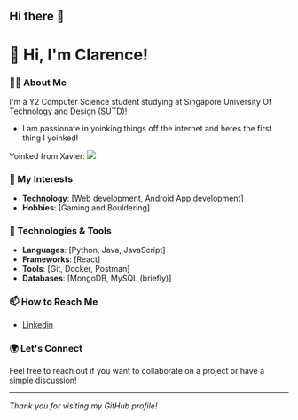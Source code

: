 ## Hi there 👋

# 👋 Hi, I'm Clarence!

### 🧑‍💻 About Me
I'm a Y2 Computer Science student studying at Singapore University Of Technology and Design (SUTD)! 
- I am passionate in yoinking things off the internet and heres the first thing I yoinked!

Yoinked from Xavier: 
<img src="https://i.giphy.com/media/v1.Y2lkPTc5MGI3NjExYXV3Y3ZpNXJ6Z21kcmxkc2Z5bG4ydG82eWhlbXM2bjduZ2dncTcwaSZlcD12MV9pbnRlcm5hbF9naWZfYnlfaWQmY3Q9Zw/UhqGUr4rtzddELmKrO/giphy.gif">


### 🌟 My Interests
- **Technology**: [Web development, Android App development]
- **Hobbies**: [Gaming and Bouldering]

### 🔧 Technologies & Tools
- **Languages**: [Python, Java, JavaScript]
- **Frameworks**: [React]
- **Tools**: [Git, Docker, Postman]
- **Databases**: [MongoDB, MySQL (briefly)]

### 📫 How to Reach Me
- [Linkedin](https://www.linkedin.com/in/clarence-lau-66343a1a8/)

### 🌍 Let's Connect
Feel free to reach out if you want to collaborate on a project or have a simple discussion!

---

*Thank you for visiting my GitHub profile!*

